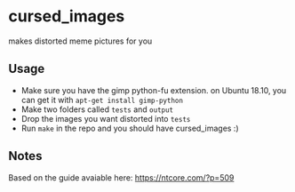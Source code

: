 # cursed_images
makes distorted meme pictures for you

## Usage

* Make sure you have the gimp python-fu extension. on Ubuntu 18.10, you can get it with `apt-get install gimp-python`
* Make two folders called `tests` and `output`
* Drop the images you want distorted into `tests`
* Run `make` in the repo and you should have cursed_images :)

## Notes

Based on the guide avaiable here: https://ntcore.com/?p=509
